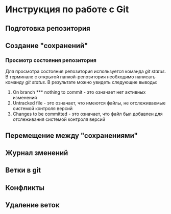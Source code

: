 # Инструкция по работе с Git

## Подготовка репозитория

## Создание "сохранений"


### Просмотр состояния репозитория
Для просмотра состояния репозитория используется команда *git status*. В терминале с открытой папкой-репозитория необходимо написать команду *git status*. В результате можно увидеть следующие выводы:
1. On branch *** nothing to commit - это означает нет активных изменений
2. Untracked file - это означает, что имеются файлы, не отслеживаемые системой контроля версий
3. Changes to be committed - это означает, что файл был добавлен для отслеживания системой контроля версий

## Перемещение между "сохранениями"

## Журнал зменений

## Ветки в git

## Конфликты

## Удаление веток